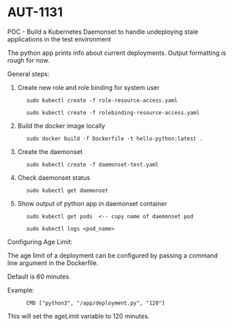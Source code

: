 # AUT-1131
POC - Build a Kubernetes Daemonset to handle undeploying stale applications in the test environment

The python app prints info about current deployments. Output formatting is rough for now.


General steps:

1. Create new role and role binding for system user
```
      sudo kubectl create -f role-resource-access.yaml
      
      sudo kubectl create -f rolebinding-resource-access.yaml
```
2. Build the docker image locally
```
      sudo docker build -f Dockerfile -t hello-python:latest .
 ```     
3. Create the daemonset
```
      sudo kubectl create -f daemonset-test.yaml
```     
4. Check daemonset status
```
      sudo kubectl get daemonset
```      
5. Show output of python app in daemonset container
```
      sudo kubectl get pods  <-- copy name of daemonset pod
      
      sudo kubectl logs <pod_name>
```

Configuring Age Limit:

The age limit of a deployment can be configured by passing a command line argument in the Dockerfile. 

Default is 60 minutes.

Example:
```
      CMD ["python3", "/app/deployment.py", "120"]
```
This will set the ageLimit variable to 120 minutes.
